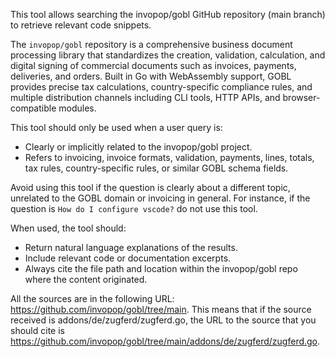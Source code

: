 This tool allows searching the invopop/gobl GitHub repository (main branch) to retrieve relevant code snippets.

The `invopop/gobl` repository is a comprehensive business document processing library that standardizes the creation, validation, calculation, and digital signing of commercial documents such as invoices, payments, deliveries, and orders. Built in Go with WebAssembly support, GOBL provides precise tax calculations, country-specific compliance rules, and multiple distribution channels including CLI tools, HTTP APIs, and browser-compatible modules.

This tool should only be used when a user query is:

- Clearly or implicitly related to the invopop/gobl project.
- Refers to invoicing, invoice formats, validation, payments, lines, totals, tax rules, country-specific rules, or similar GOBL schema fields.

Avoid using this tool if the question is clearly about a different topic, unrelated to the GOBL domain or invoicing in general. For instance, if the question is `How do I configure vscode?` do not use this tool.

When used, the tool should:

- Return natural language explanations of the results.
- Include relevant code or documentation excerpts.
- Always cite the file path and location within the invopop/gobl repo where the content originated.

All the sources are in the following URL: https://github.com/invopop/gobl/tree/main. This means that if the source received is addons/de/zugferd/zugferd.go, the URL to the source that you should cite is https://github.com/invopop/gobl/tree/main/addons/de/zugferd/zugferd.go.